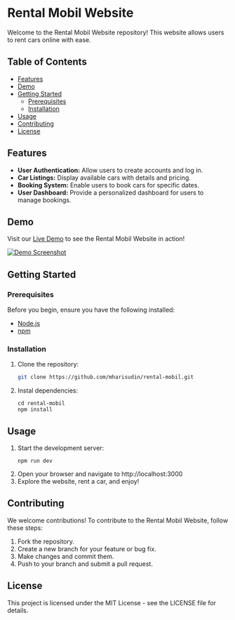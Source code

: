 # Rental Mobil Website

Welcome to the Rental Mobil Website repository! This website allows users to rent cars online with ease.

## Table of Contents
- [Features](#features)
- [Demo](#demo)
- [Getting Started](#getting-started)
    - [Prerequisites](#prerequisites)
    - [Installation](#installation)
- [Usage](#usage)
- [Contributing](#contributing)
- [License](#license)

## Features

- **User Authentication:** Allow users to create accounts and log in.
- **Car Listings:** Display available cars with details and pricing.
- **Booking System:** Enable users to book cars for specific dates.
- **User Dashboard:** Provide a personalized dashboard for users to manage bookings.

## Demo

Visit our [Live Demo](https://rentalmobil.mharis.my.id) to see the Rental Mobil Website in action!

[![Demo Screenshot](path/public/demos.png)](https://github.com/mharisudin/rental-mobil/public/demos.png)

## Getting Started

### Prerequisites

Before you begin, ensure you have the following installed:

- [Node.js](https://nodejs.org/)
- [npm](https://www.npmjs.com/)

### Installation

1. Clone the repository:

   ```bash
   git clone https://github.com/mharisudin/rental-mobil.git

2. Instal dependencies:
    ```
   cd rental-mobil
   npm install

## Usage

1. Start the development server:
    ```
   npm run dev
2. Open your browser and navigate to http://localhost:3000
3. Explore the website, rent a car, and enjoy!

## Contributing

We welcome contributions! To contribute to the Rental Mobil Website, follow these steps:

1. Fork the repository. 
2. Create a new branch for your feature or bug fix. 
3. Make changes and commit them. 
4. Push to your branch and submit a pull request.

## License

This project is licensed under the MIT License - see the LICENSE file for details.
